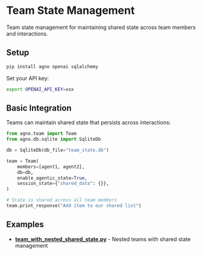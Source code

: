 # Team State Management

Team state management for maintaining shared state across team members and interactions.

## Setup

```bash
pip install agno openai sqlalchemy
```

Set your API key:
```bash
export OPENAI_API_KEY=xxx
```

## Basic Integration

Teams can maintain shared state that persists across interactions:

```python
from agno.team import Team
from agno.db.sqlite import SqliteDb

db = SqliteDb(db_file="team_state.db")

team = Team(
    members=[agent1, agent2],
    db=db,
    enable_agentic_state=True,
    session_state={"shared_data": {}},
)

# State is shared across all team members
team.print_response("Add item to our shared list")
```

## Examples

- **[team_with_nested_shared_state.py](./team_with_nested_shared_state.py)** - Nested teams with shared state management
